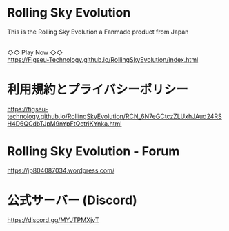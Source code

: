 <meta http-equiv="content-language" content="ja">
<meta name="robots" content="noindex">

# Rolling Sky Evolution
<p>This is the Rolling Sky Evolution a Fanmade product from Japan</p>

<br>◇◇ Play Now ◇◇</br>
https://Figseu-Technology.github.io/RollingSkyEvolution/index.html

# 利用規約とプライバシーポリシー

https://figseu-technology.github.io/RollingSkyEvolution/RCN_6N7eGCtczZLUxhJAud24RSH4D6QCdbTJpM9nYpFtQetriKYnka.html

# Rolling Sky Evolution - Forum

https://jp804087034.wordpress.com/

# 公式サーバー (Discord)

https://discord.gg/MYJTPMXjvT
